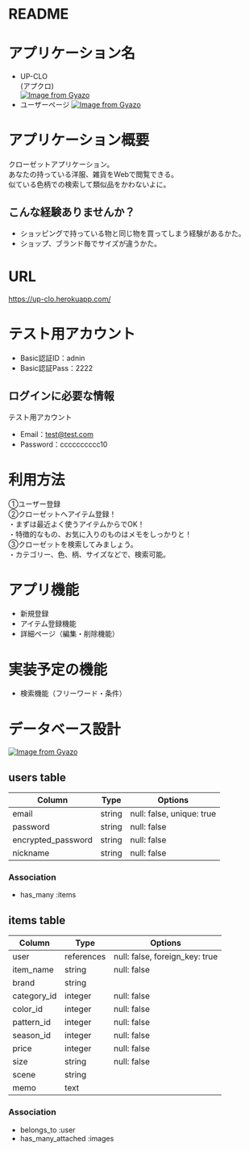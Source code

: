 # README
# アプリケーション名
* UP-CLO <br>
(アプクロ)<br>
[![Image from Gyazo](https://i.gyazo.com/998aa583c74c9c1a50f5d34fec3763e4.png)](https://gyazo.com/998aa583c74c9c1a50f5d34fec3763e4)
* ユーザーページ
[![Image from Gyazo](https://i.gyazo.com/541a171afe2f5d3dc97c6995886d3fa3.jpg)](https://gyazo.com/541a171afe2f5d3dc97c6995886d3fa3)
# アプリケーション概要
クローゼットアプリケーション。<br>
あなたの持っている洋服、雑貨をWebで閲覧できる。<br>
似ている色柄での検索して類似品をかわないよに。<br>
## こんな経験ありませんか？
* ショッピングで持っている物と同じ物を買ってしまう経験があるかた。
* ショップ、ブランド毎でサイズが違うかた。
# URL
https://up-clo.herokuapp.com/
# テスト用アカウント
* Basic認証ID：adnin<br>
* Basic認証Pass：2222<br>

## ログインに必要な情報
テスト用アカウント
* Email：test@test.com
* Password：cccccccccc10

# 利用方法
①ユーザー登録<br>
②クローゼットへアイテム登録！<br>
・まずは最近よく使うアイテムからでOK！<br>
・特徴的なもの、お気に入りのものはメモをしっかりと！<br>
③クローゼットを検索してみましょう。<br>
・カテゴリー、色、柄、サイズなどで、検索可能。<br>

# アプリ機能
* 新規登録
* アイテム登録機能
* 詳細ページ（編集・削除機能）

# 実装予定の機能
* 検索機能（フリーワード・条件）


# データベース設計　
[![Image from Gyazo](https://i.gyazo.com/5cd319517baa996f10cc36492d8d8310.png)](https://gyazo.com/5cd319517baa996f10cc36492d8d8310)


## users table

| Column             | Type                | Options                   |
|--------------------|---------------------|---------------------------|
| email              | string              | null: false, unique: true |
| password           | string              | null: false               |
| encrypted_password | string              | null: false               |
| nickname           | string              | null: false               |

### Association

* has_many :items

## items table

| Column                | Type       | Options                        |
|-----------------------|------------|--------------------------------|
| user                  | references | null: false, foreign_key: true |
| item_name             | string     | null: false                    |
| brand                 | string     |                                |
| category_id           | integer    | null: false                    |
| color_id              | integer    | null: false                    |
| pattern_id            | integer    | null: false                    |
| season_id             | integer    | null: false                    |
| price                 | integer    | null: false                    |
| size                  | string     | null: false                    |
| scene                 | string     |                                |
| memo                  | text       |                                |

### Association

- belongs_to :user
- has_many_attached :images
